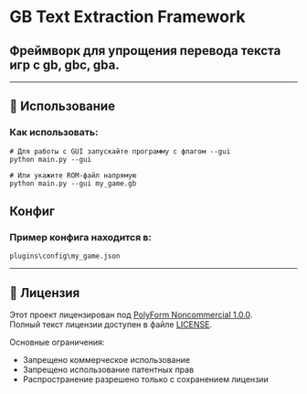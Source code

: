 # GB Text Extraction Framework

## Фреймворк для упрощения перевода текста игр с gb, gbc, gba.

---
## 🚀 Использование
### Как использовать:
```
# Для работы с GUI запускайте программу с флагом --gui
python main.py --gui

# Или укажите ROM-файл напрямую
python main.py --gui my_game.gb
```

## Конфиг
### Пример конфига находится в:
```
plugins\config\my_game.json
```
---
## 📜 Лицензия
Этот проект лицензирован под [PolyForm Noncommercial 1.0.0](https://polyformproject.org/licenses/noncommercial/1.0.0/).  
Полный текст лицензии доступен в файле [LICENSE](LICENSE).


Основные ограничения:
- Запрещено коммерческое использование
- Запрещено использование патентных прав
- Распространение разрешено только с сохранением лицензии